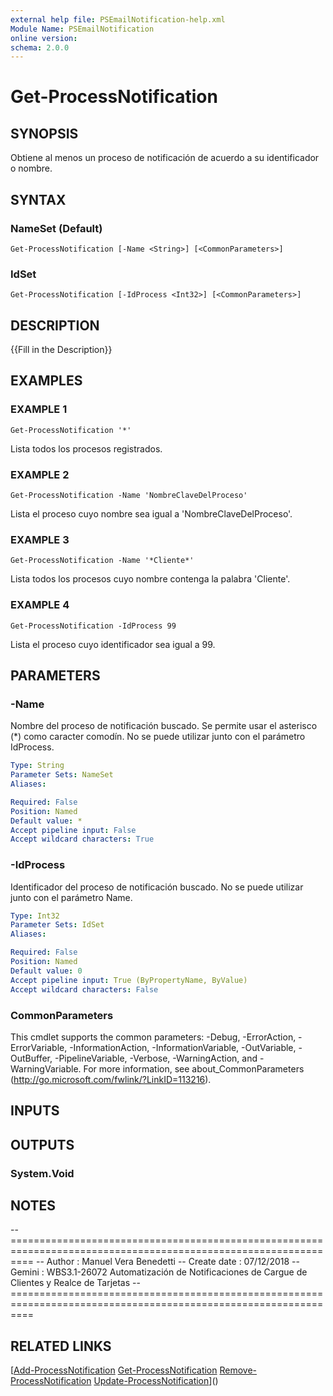 ```yaml
---
external help file: PSEmailNotification-help.xml
Module Name: PSEmailNotification
online version:
schema: 2.0.0
---
```


# Get-ProcessNotification

## SYNOPSIS
Obtiene al menos un proceso de notificación de acuerdo a su identificador o nombre.

## SYNTAX

### NameSet (Default)
```
Get-ProcessNotification [-Name <String>] [<CommonParameters>]
```

### IdSet
```
Get-ProcessNotification [-IdProcess <Int32>] [<CommonParameters>]
```

## DESCRIPTION
{{Fill in the Description}}

## EXAMPLES

### EXAMPLE 1
```
Get-ProcessNotification '*'
```

Lista todos los procesos registrados.

### EXAMPLE 2
```
Get-ProcessNotification -Name 'NombreClaveDelProceso'
```

Lista el proceso cuyo nombre sea igual a 'NombreClaveDelProceso'.

### EXAMPLE 3
```
Get-ProcessNotification -Name '*Cliente*'
```

Lista todos los procesos cuyo nombre contenga la palabra 'Cliente'.

### EXAMPLE 4
```
Get-ProcessNotification -IdProcess 99
```

Lista el proceso cuyo identificador sea igual a 99.

## PARAMETERS

### -Name
Nombre del proceso de notificación buscado.
Se permite usar el asterisco (*) como caracter comodín.
No se puede utilizar junto con el parámetro IdProcess.

```yaml
Type: String
Parameter Sets: NameSet
Aliases:

Required: False
Position: Named
Default value: *
Accept pipeline input: False
Accept wildcard characters: True
```

### -IdProcess
Identificador del proceso de notificación buscado.
No se puede utilizar junto con el parámetro Name.

```yaml
Type: Int32
Parameter Sets: IdSet
Aliases:

Required: False
Position: Named
Default value: 0
Accept pipeline input: True (ByPropertyName, ByValue)
Accept wildcard characters: False
```

### CommonParameters
This cmdlet supports the common parameters: -Debug, -ErrorAction, -ErrorVariable, -InformationAction, -InformationVariable, -OutVariable, -OutBuffer, -PipelineVariable, -Verbose, -WarningAction, and -WarningVariable.
For more information, see about_CommonParameters (http://go.microsoft.com/fwlink/?LinkID=113216).

## INPUTS

## OUTPUTS

### System.Void
## NOTES
-- ================================================================================================================
-- Author       : Manuel Vera Benedetti
-- Create date  : 07/12/2018
-- Gemini       : WBS3.1-26072 Automatización de Notificaciones de Cargue de Clientes y Realce de Tarjetas
-- ================================================================================================================

## RELATED LINKS

[[Add-ProcessNotification](Add-ProcessNotification.md)
[Get-ProcessNotification](Get-ProcessNotification.md)
[Remove-ProcessNotification](Remove-ProcessNotification.md)
[Update-ProcessNotification](Update-ProcessNotification.md)]()

